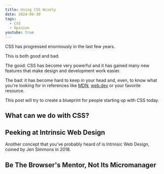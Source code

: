 ```yaml
---
title: Using CSS Wisely
date: 2024-06-30
tags:
  - CSS
  - Opinion
youtube: true
---
```


CSS has progressed enormously in the last few years.

This is both good and bad.

The good: CSS has become very powerful and it has gained many new features that make design and development work easier.

The bad: it has become hard to keep in your head and, even, to know what you're looking for in references like [MDN](https://developer.mozilla.org/), [web.dev](https://web.dev/) or your favorite resource.

This post will try to create a blueprint for people starting up with CSS today.

## What can we do with CSS?

## Peeking at Intrinsic Web Design

Another concept that you've probably heard of is Intrinsic Web Design, coined by Jen Simmons in 2018.

<lite-youtube videoid="20QKda7IhJQ"></lite-youtube>


## Be The Browser's Mentor, Not Its Micromanager


<!--
<https://frontendmasters.com/blog/what-you-need-to-know-about-modern-css-spring-2024-edition/>

## Structuring things

[Cube CSS](https://cube.fyi/)

## Naming things is hard

* [BEM](https://getbem.com/)

## CSS or Javascript? -->


